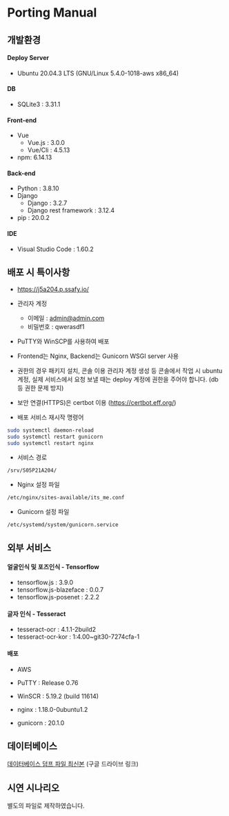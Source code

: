 # Porting Manual

## 개발환경

#### Deploy Server

- Ubuntu 20.04.3 LTS (GNU/Linux 5.4.0-1018-aws x86_64)

#### DB

- SQLite3 : 3.31.1

#### Front-end

- Vue
  - Vue.js : 3.0.0
  - Vue/Cli : 4.5.13
- npm: 6.14.13

#### Back-end

- Python : 3.8.10
- Django
  - Django : 3.2.7
  - Django rest framework : 3.12.4
- pip : 20.0.2

#### IDE

- Visual Studio Code : 1.60.2



## 배포 시 특이사항

- https://j5a204.p.ssafy.io/
- 관리자 계정 
  - 이메일 : admin@admin.com
  - 비밀번호 : qwerasdf1
- PuTTY와 WinSCP를 사용하여 배포
- Frontend는 Nginx, Backend는 Gunicorn WSGI server 사용
- 권한의 경우 패키지 설치, 콘솔 이용 관리자 계정 생성 등 콘솔에서 작업 시 ubuntu 계정, 실제 서비스에서 요청 보낼 때는 deploy 계정에 권한을 주어야 합니다. (db 등 권한 문제 방지)
- 보안 연결(HTTPS)은 certbot 이용 (https://certbot.eff.org/)

- 배포 서비스 재시작 명령어

```bash
sudo systemctl daemon-reload
sudo systemctl restart gunicorn
sudo systemctl restart nginx
```

- 서비스 경로

```bash
/srv/S05P21A204/
```

- Nginx 설정 파일

```bash
/etc/nginx/sites-available/its_me.conf
```

- Gunicorn 설정 파일

```bash
/etc/systemd/system/gunicorn.service
```



## 외부 서비스

#### 얼굴인식 및 포즈인식 - Tensorflow

- tensorflow.js : 3.9.0
- tensorflow.js-blazeface : 0.0.7
- tensorflow.js-posenet : 2.2.2

#### 글자 인식 - Tesseract

- tesseract-ocr : 4.1.1-2build2
- tesseract-ocr-kor : 1:4.00~git30-7274cfa-1

#### 배포

- AWS
- PuTTY : Release 0.76
- WinSCR : 5.19.2 (build 11614)

- nginx : 1.18.0-0ubuntu1.2
- gunicorn : 20.1.0



## 데이터베이스

[데이터베이스 덤프 파일 최신본](https://drive.google.com/file/d/1RHVsK6C_jkm9Aem6dRgV6BzhaCSaetjb/view?usp=sharing) (구글 드라이브 링크)



## 시연 시나리오

별도의 파일로 제작하였습니다.

